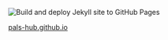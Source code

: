 ![Build and deploy Jekyll site to GitHub Pages](https://github.com/pals-hub/pals-hub.github.io/workflows/Build%20and%20deploy%20Jekyll%20site%20to%20GitHub%20Pages/badge.svg)

[pals-hub.github.io](pals-hub.github.io)
